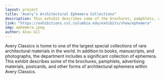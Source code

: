 ```yaml
---
layout: project
title: "Avery’s Architectural Ephemera Collections"
description: This exhibit describes some of the brochures, pamphlets, advertising materials, postcards, and other forms of architectural ephemera within Avery Classics.
link: "https://exhibitions.cul.columbia.edu/exhibits/show/ephemera"
img: ephemera.jpeg
author: Alex Gil
---
```


Avery Classics is home to one of the largest special collections of rare architectural materials in the world. In addition to books, manuscripts, and photographs, the department includes a significant collection of ephemera. This exhibit describes some of the brochures, pamphlets, advertising materials, postcards, and other forms of architectural ephemera within Avery Classics.

